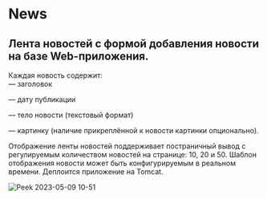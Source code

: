 # News
## Лента новостей с формой добавления новости на базе Web-приложения.

Каждая новость содержит: \
— заголовок

— дату публикации

— тело новости (текстовый формат)

— картинку (наличие прикреплённой к новости картинки опционально).

Отображение ленты новостей поддерживает постраничный вывод с регулируемым количеством новостей на странице: 10, 20 и 50. 
Шаблон отображения новости может быть конфигурируемым в реальном времени. Деплоится приложение на Tomcat.

![Peek 2023-05-09 10-51](https://user-images.githubusercontent.com/66296571/236989662-4cea2706-f118-4fbc-a900-0ba46e342fba.gif)
